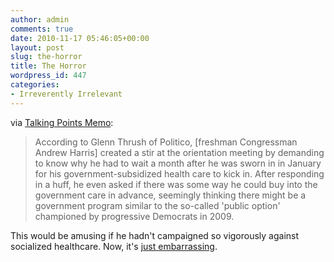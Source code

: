 ```yaml
---
author: admin
comments: true
date: 2010-11-17 05:46:05+00:00
layout: post
slug: the-horror
title: The Horror
wordpress_id: 447
categories:
- Irreverently Irrelevant
---
```


via [Talking Points Memo](http://tpmdc.talkingpointsmemo.com/2010/11/freshman-goper-hey-wheres-my-health-care.php?ref=fpa):

> According to Glenn Thrush of Politico, [freshman Congressman Andrew Harris] created a stir at the orientation meeting by demanding to know why he had to wait a month after he was sworn in in January for his government-subsidized health care to kick in. After responding in a huff, he even asked if there was some way he could buy into the government care in advance, seemingly thinking there might be a government program similar to the so-called 'public option' championed by progressive Democrats in 2009.

This would be amusing if he hadn't campaigned so vigorously against socialized healthcare. Now, it's [just embarrassing](http://www.baltimoresun.com/health/bs-md-harris-health-care-20101116,0,4762295.story).
